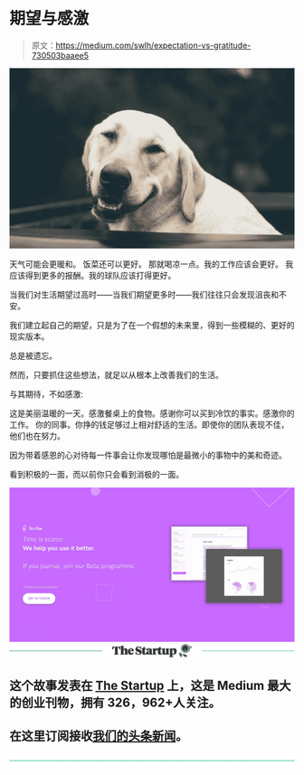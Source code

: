 # 期望与感激

> 原文：<https://medium.com/swlh/expectation-vs-gratitude-730503baaee5>

![](img/7a236e575f45a08bc12e7a249f545c3b.png)

天气可能会更暖和。
饭菜还可以更好。
那就喝凉一点。我的工作应该会更好。
我应该得到更多的报酬。我的球队应该打得更好。

当我们对生活期望过高时——当我们期望更多时——我们往往只会发现沮丧和不安。

我们建立起自己的期望，只是为了在一个假想的未来里，得到一些模糊的、更好的现实版本。

总是被遗忘。

然而，只要抓住这些想法，就足以从根本上改善我们的生活。

与其期待，不如感激:

这是美丽温暖的一天。感激餐桌上的食物。感谢你可以买到冷饮的事实。感激你的工作。
你的同事。你挣的钱足够过上相对舒适的生活。即使你的团队表现不佳，他们也在努力。

因为带着感恩的心对待每一件事会让你发现哪怕是最微小的事物中的美和奇迹。

看到积极的一面，而以前你只会看到消极的一面。

[![](img/00438f9cfddb24fc3df5cfcb793f683b.png)](https://scribeapp-web.herokuapp.com)[![](img/308a8d84fb9b2fab43d66c117fcc4bb4.png)](https://medium.com/swlh)

## 这个故事发表在 [The Startup](https://medium.com/swlh) 上，这是 Medium 最大的创业刊物，拥有 326，962+人关注。

## 在这里订阅接收[我们的头条新闻](http://growthsupply.com/the-startup-newsletter/)。

[![](img/b0164736ea17a63403e660de5dedf91a.png)](https://medium.com/swlh)
